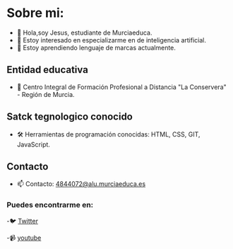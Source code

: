 # Sobre mi: #

- 👋 Hola,soy Jesus, estudiante de Murciaeduca. 
- 👀 Estoy interesado en especializarme en de inteligencia artificial.
- 🌱 Estoy aprendiendo lenguaje de marcas actualmente.


## Entidad educativa ##
- 🏫 Centro Integral de Formación Profesional a
     Distancia "La Conservera" - Región de Murcia.

## Satck tegnologico conocido ##
 - 🛠️ Herramientas de programación conocidas: HTML, CSS, GIT, JavaScript.
    
  ## Contacto ##
-  📫 Contacto: 4844072@alu.murciaeduca.es


### Puedes encontrarme en: ###
-🐦 [Twitter](https://twitter.com/inventado)

-📹 [youtube](https://youtube.com/inventado)
